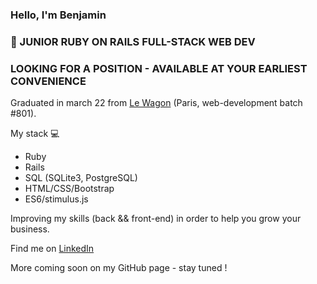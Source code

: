 ### Hello, I'm Benjamin
### :rocket: JUNIOR RUBY ON RAILS FULL-STACK WEB DEV 
### LOOKING FOR A POSITION - AVAILABLE AT YOUR EARLIEST CONVENIENCE 

Graduated in march 22 from [Le Wagon](https://www.lewagon.com/fr/web-development-course/full-time) (Paris, web-development batch #801).

My stack 💻 
- Ruby
- Rails
- SQL (SQLite3, PostgreSQL) 
- HTML/CSS/Bootstrap
- ES6/stimulus.js
 
Improving my skills (back && front-end) in order to help you grow your business. 

Find me on [LinkedIn](https://www.linkedin.com/in/benjamin-salloum/) 

More coming soon on my GitHub page - stay tuned ! 



